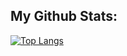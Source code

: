 ## My Github Stats:

[![Top Langs](https://github-readme-stats.vercel.app/api/top-langs/?username=rebalint&hide=c)](https://github.com/anuraghazra/github-readme-stats)
